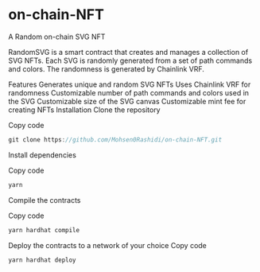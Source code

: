 # on-chain-NFT
A Random on-chain SVG NFT



RandomSVG is a smart contract that creates and manages a collection of SVG NFTs. Each SVG is randomly generated from a set of path commands and colors. The randomness is generated by Chainlink VRF.

Features
Generates unique and random SVG NFTs
Uses Chainlink VRF for randomness
Customizable number of path commands and colors used in the SVG
Customizable size of the SVG canvas
Customizable mint fee for creating NFTs
Installation
Clone the repository

Copy code
```javascript
git clone https://github.com/Mohsen0Rashidi/on-chain-NFT.git
```
Install dependencies

Copy code
```javascript
yarn
```
Compile the contracts

Copy code
```javascript
yarn hardhat compile
```
Deploy the contracts to a network of your choice
Copy code
```javascript
yarn hardhat deploy
```

